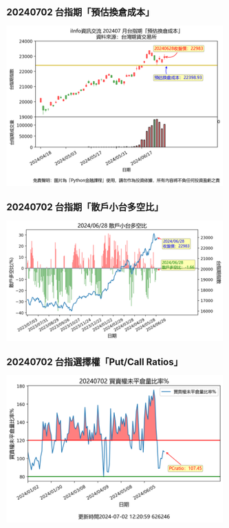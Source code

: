 ## 20240702 台指期「預估換倉成本」
![](images/txfcost.png)

## 20240702 台指期「散戶小台多空比」
![](images/bbiri.png)

## 20240702 台指選擇權「Put/Call Ratios」
![](images/pcratio.png)

